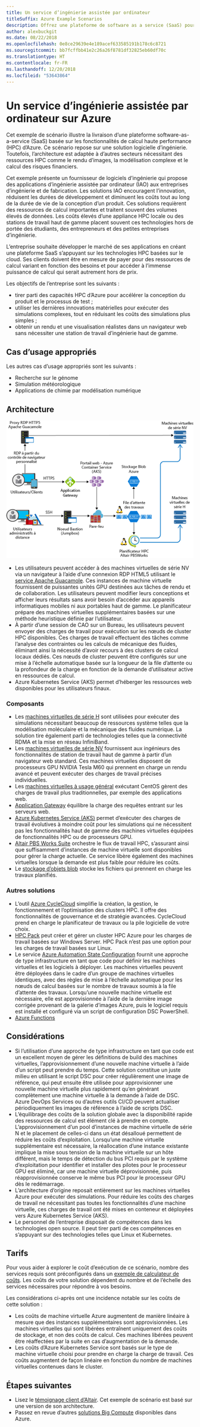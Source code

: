 ```yaml
---
title: Un service d’ingénierie assistée par ordinateur
titleSuffix: Azure Example Scenarios
description: Offrez une plateforme de software as a service (SaaS) pour l’ingénierie assistée par ordinateur (IAO) sur Azure.
author: alexbuckgit
ms.date: 08/22/2018
ms.openlocfilehash: 0e8ce29639e4e189acef633585191b178c6c8721
ms.sourcegitcommit: bb7fcffbb41e2c26a26f8781df32825eb60df70c
ms.translationtype: HT
ms.contentlocale: fr-FR
ms.lasthandoff: 12/20/2018
ms.locfileid: "53643864"
---
```

# <a name="a-computer-aided-engineering-service-on-azure"></a>Un service d’ingénierie assistée par ordinateur sur Azure

Cet exemple de scénario illustre la livraison d’une plateforme software-as-a-service (SaaS) basée sur les fonctionnalités de calcul haute performance (HPC) d’Azure. Ce scénario repose sur une solution logicielle d’ingénierie. Toutefois, l’architecture est adaptée à d’autres secteurs nécessitant des ressources HPC comme le rendu d’images, la modélisation complexe et le calcul des risques financiers.

Cet exemple présente un fournisseur de logiciels d’ingénierie qui propose des applications d’ingénierie assistée par ordinateur (IAO) aux entreprises d’ingénierie et de fabrication. Les solutions IAO encouragent l’innovation, réduisent les durées de développement et diminuent les coûts tout au long de la durée de vie de la conception d’un produit. Ces solutions requièrent des ressources de calcul importantes et traitent souvent des volumes élevés de données. Les coûts élevés d’une appliance HPC locale ou des stations de travail haut de gamme placent souvent ces technologies hors de portée des étudiants, des entrepreneurs et des petites entreprises d’ingénierie.

L’entreprise souhaite développer le marché de ses applications en créant une plateforme SaaS s’appuyant sur les technologies HPC basées sur le cloud. Ses clients doivent être en mesure de payer pour des ressources de calcul variant en fonction des besoins et pour accéder à l’immense puissance de calcul qui serait autrement hors de prix.

Les objectifs de l’entreprise sont les suivants :

- tirer parti des capacités HPC d’Azure pour accélérer la conception du produit et le processus de test ;
- utiliser les dernières innovations matérielles pour exécuter des simulations complexes, tout en réduisant les coûts des simulations plus simples ;
- obtenir un rendu et une visualisation réalistes dans un navigateur web sans nécessiter une station de travail d’ingénierie haut de gamme.

## <a name="relevant-use-cases"></a>Cas d’usage appropriés

Les autres cas d’usage appropriés sont les suivants :

- Recherche sur le génome
- Simulation météorologique
- Applications de chimie par modélisation numérique

## <a name="architecture"></a>Architecture

![Architecture d’une solution SaaS activant les fonctionnalités HPC][architecture]

- Les utilisateurs peuvent accéder à des machines virtuelles de série NV via un navigateur à l’aide d’une connexion RDP HTML5 utilisant le [service Apache Guacamole](https://guacamole.apache.org/). Ces instances de machine virtuelle fournissent de puissantes unités GPU destinées aux tâches de rendu et de collaboration. Les utilisateurs peuvent modifier leurs conceptions et afficher leurs résultats sans avoir besoin d’accéder aux appareils informatiques mobiles ni aux portables haut de gamme. Le planificateur prépare des machines virtuelles supplémentaires basées sur une méthode heuristique définie par l’utilisateur.
- À partir d’une session de CAO sur un Bureau, les utilisateurs peuvent envoyer des charges de travail pour exécution sur les nœuds de cluster HPC disponibles. Ces charges de travail effectuent des tâches comme l’analyse des contraintes ou les calculs de mécanique des fluides, éliminant ainsi la nécessité d’avoir recours à des clusters de calcul locaux dédiés. Ces nœuds de cluster peuvent être configurés sur une mise à l’échelle automatique basée sur la longueur de la file d’attente ou la profondeur de la charge en fonction de la demande d’utilisateur active en ressources de calcul.
- Azure Kubernetes Service (AKS) permet d’héberger les ressources web disponibles pour les utilisateurs finaux.

### <a name="components"></a>Composants

- Les [machines virtuelles de série H](/azure/virtual-machines/linux/sizes-hpc) sont utilisées pour exécuter des simulations nécessitant beaucoup de ressources système telles que la modélisation moléculaire et la mécanique des fluides numérique. La solution tire également parti de technologies telles que la connectivité RDMA et la mise en réseau InfiniBand.
- Les [machines virtuelles de série NV](/azure/virtual-machines/windows/sizes-gpu) fournissent aux ingénieurs des fonctionnalités de station de travail haut de gamme à partir d’un navigateur web standard. Ces machines virtuelles disposent de processeurs GPU NVIDIA Tesla M60 qui prennent en charge un rendu avancé et peuvent exécuter des charges de travail précises individuelles.
- Les [machines virtuelles à usage général](/azure/virtual-machines/linux/sizes-general) exécutant CentOS gèrent des charges de travail plus traditionnelles, par exemple des applications web.
- [Application Gateway](/azure/application-gateway/overview) équilibre la charge des requêtes entrant sur les serveurs web.
- [Azure Kubernetes Service (AKS)](/azure/aks/intro-kubernetes) permet d’exécuter des charges de travail évolutives à moindre coût pour les simulations qui ne nécessitent pas les fonctionnalités haut de gamme des machines virtuelles équipées de fonctionnalités HPC ou de processeurs GPU.
- [Altair PBS Works Suite](https://www.pbsworks.com/PBSProduct.aspx?n=PBS-Works-Suite&c=Overview-and-Capabilities) orchestre le flux de travail HPC, s’assurant ainsi que suffisamment d’instances de machine virtuelle sont disponibles pour gérer la charge actuelle. Ce service libère également des machines virtuelles lorsque la demande est plus faible pour réduire les coûts.
- Le [stockage d’objets blob](/azure/storage/blobs/storage-blobs-introduction) stocke les fichiers qui prennent en charge les travaux planifiés.

### <a name="alternatives"></a>Autres solutions

- L’outil [Azure CycleCloud](/azure/cyclecloud/overview) simplifie la création, la gestion, le fonctionnement et l’optimisation des clusters HPC. Il offre des fonctionnalités de gouvernance et de stratégie avancées. CycleCloud prend en charge le planificateur de travaux ou la pile logicielle de votre choix.
- [HPC Pack](/azure/virtual-machines/windows/hpcpack-cluster-options) peut créer et gérer un cluster HPC Azure pour les charges de travail basées sur Windows Server. HPC Pack n’est pas une option pour les charges de travail basées sur Linux.
- Le service [Azure Automation State Configuration](/azure/automation/automation-dsc-overview) fournit une approche de type infrastructure en tant que code pour définir les machines virtuelles et les logiciels à déployer. Les machines virtuelles peuvent être déployées dans le cadre d’un groupe de machines virtuelles identiques, avec des règles de mise à l’échelle automatique pour les nœuds de calcul basées sur le nombre de travaux soumis à la file d’attente des travaux. Lorsqu’une nouvelle machine virtuelle est nécessaire, elle est approvisionnée à l’aide de la dernière image corrigée provenant de la galerie d’images Azure, puis le logiciel requis est installé et configuré via un script de configuration DSC PowerShell.
- [Azure Functions](/azure/azure-functions/functions-overview)

## <a name="considerations"></a>Considérations

- Si l’utilisation d’une approche de type infrastructure en tant que code est un excellent moyen de gérer les définitions de build des machines virtuelles, l’approvisionnement d’une nouvelle machine virtuelle à l’aide d’un script peut prendre du temps. Cette solution constitue un juste milieu en utilisant le script DSC pour créer régulièrement une image de référence, qui peut ensuite être utilisée pour approvisionner une nouvelle machine virtuelle plus rapidement qu’en générant complètement une machine virtuelle à la demande à l’aide de DSC. Azure DevOps Services ou d’autres outils CI/CD peuvent actualiser périodiquement les images de référence à l’aide de scripts DSC.
- L’équilibrage des coûts de la solution globale avec la disponibilité rapide des ressources de calcul est élément clé à prendre en compte. L’approvisionnement d’un pool d’instances de machine virtuelle de série N et le placement de celles-ci dans un état désalloué permettent de réduire les coûts d’exploitation. Lorsqu’une machine virtuelle supplémentaire est nécessaire, la réallocation d’une instance existante implique la mise sous tension de la machine virtuelle sur un hôte différent, mais le temps de détection du bus PCI requis par le système d’exploitation pour identifier et installer des pilotes pour le processeur GPU est éliminé, car une machine virtuelle déprovisionnée, puis réapprovisionnée conserve le même bus PCI pour le processeur GPU dès le redémarrage.
- L’architecture d’origine reposait entièrement sur les machines virtuelles Azure pour exécuter des simulations. Pour réduire les coûts des charges de travail ne nécessitant pas toutes les fonctionnalités d’une machine virtuelle, ces charges de travail ont été mises en conteneur et déployées vers Azure Kubernetes Service (AKS).
- Le personnel de l’entreprise disposait de compétences dans les technologies open source. Il peut tirer parti de ces compétences en s’appuyant sur des technologies telles que Linux et Kubernetes.

## <a name="pricing"></a>Tarifs

Pour vous aider à explorer le coût d’exécution de ce scénario, nombre des services requis sont préconfigurés dans un [exemple de calculateur de coûts][calculator]. Les coûts de votre solution dépendent du nombre et de l’échelle des services nécessaires pour répondre à vos besoins.

Les considérations ci-après ont une incidence notable sur les coûts de cette solution :

- Les coûts de machine virtuelle Azure augmentent de manière linéaire à mesure que des instances supplémentaires sont approvisionnées. Les machines virtuelles qui sont libérées entraînent uniquement des coûts de stockage, et non des coûts de calcul. Ces machines libérées peuvent être réaffectées par la suite en cas d’augmentation de la demande.
- Les coûts d’Azure Kubernetes Service sont basés sur le type de machine virtuelle choisi pour prendre en charge la charge de travail. Ces coûts augmentent de façon linéaire en fonction du nombre de machines virtuelles contenues dans le cluster.

## <a name="next-steps"></a>Étapes suivantes

- Lisez le [témoignage client d’Altair][source-document]. Cet exemple de scénario est basé sur une version de son architecture.
- Passez en revue d’autres [solutions Big Compute](https://azure.microsoft.com/solutions/big-compute) disponibles dans Azure.

<!-- links -->
[architecture]: ./media/architecture-hpc-saas.png
[source-document]: https://customers.microsoft.com/story/altair-manufacturing-azure
[calculator]: https://azure.com/e/3cb9ccdc893f41ffbcdb00c328178ccf
